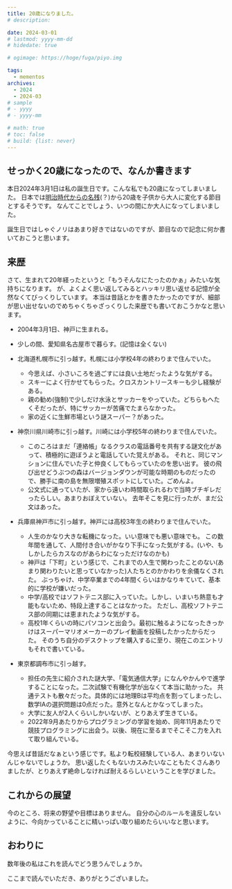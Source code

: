 ```yaml
---
title: 20歳になりました。
# description: 

date: 2024-03-01
# lastmod: yyyy-mm-dd
# hidedate: true

# ogimage: https://hoge/fuga/piyo.img

tags:
  - mementos
archives:
  - 2024
  - 2024-03
# sample
# - yyyy
# - yyyy-mm

# math: true
# toc: false
# build: {list: never}
---
```


## せっかく20歳になったので、なんか書きます

本日2024年3月1日は私の誕生日です。こんな私でも20歳になってしまいました。
日本では[明治時代からの名残](https://www.zakzak.co.jp/entertainment/ent-news/news/20140202/enn1402021108012-n1.htm)(？)から20歳を子供から大人に変化する節目とするそうです。
なんてことでしょう、いつの間にか大人になってしまいました。

誕生日ではしゃぐノリはあまり好きではないのですが、節目なので記念に何か書いておこうと思います。

## 来歴

さて、生まれて20年経ったというと「もうそんなにたったのかぁ」みたいな気持ちになります。
が、よくよく思い返してみるとハッキリ思い返せる記憶が全然なくてびっくりしています。
本当は昔話とかを書きたかったのですが、細部が思い出せないのでめちゃくちゃざっくりした来歴でも書いておこうかなと思います。

- 2004年3月1日、神戸に生まれる。

- 少しの間、愛知県名古屋市で暮らす。(記憶は全くない)

- 北海道札幌市に引っ越す。札幌には小学校4年の終わりまで住んでいた。
  - 今思えば、小さいころを過ごすには良い土地だったような気がする。
  - スキーによく行かせてもらった。クロスカントリースキーも少し経験がある。
  - 親の勧め(強制)で少しだけ水泳とサッカーをやっていた。どちらもへたくそだったが、特にサッカーが苦痛でたまらなかった。
  - 家の近くに生鮮市場という謎スーパー？があった。

- 神奈川県川崎市に引っ越す。川崎には小学校5年の終わりまで住んでいた。
  - このころはまだ「連絡帳」なるクラスの電話番号を共有する謎文化があって、積極的に遊ぼうよと電話していた覚えがある。
    それと、同じマンションに住んでいた子と仲良くしてもらっていたのを思い出す。
    彼の飛び出せどうぶつの森はバージョンダウンが可能な時期のものだったので、勝手に南の島を無限増殖スポットにしていた。ごめんよ。
  - 公文式に通っていたが、家から遠いわ時間取られるわで当時ブチギレだったらしい。あまりおぼえていない。
    去年そこを見に行ったが、まだ公文はあった。

- 兵庫県神戸市に引っ越す。神戸には高校3年生の終わりまで住んでいた。
  - 人生のかなり大きな転機になった。いい意味でも悪い意味でも。
    この数年間を通して、人間付き合いがかなり下手になった気がする。(いや、もしかしたらカスなのがあらわになっただけなのかも)
  - 神戸は「下町」という感じで、これまでの人生で関わったことのない(あまり関わりたいと思っていなかった)人たちとのかかわりを余儀なくされた。
    ぶっちゃけ、中学卒業までの4年間くらいはかなりキていて、基本的に学校が嫌いだった。
  - 中学/高校ではソフトテニス部に入っていた。しかし、いまいち熱意も才能もないため、特段上達することはなかった。
    ただし、高校ソフトテニス部の同期には恵まれたような気がする。
  - 高校1年くらいの時にパソコンと出会う。最初に触るようになったきっかけはスーパーマリオメーカーのプレイ動画を投稿したかったからだった。
    そのうち自分のデスクトップを購入するに至り、現在このエントリもそれで書いている。

- 東京都調布市に引っ越す。
  - 担任の先生に紹介された謎大学、「電気通信大学」になんやかんやで進学することになった。二次試験で有機化学が出なくて本当に助かった。
    共通テストも散々だった。具体的には地理Bは平均点を割ってしまったし、数学IAの選択問題は0点だった。意外となんとかなってしまった。
  - 大学に友人が2人くらいしかいないが、とりあえず生きている。
  - 2022年9月あたりからプログラミングの学習を始め、同年11月あたりで競技プログラミングに出会う。以後、現在に至るまでそこそこ力を入れて取り組んでいる。

今思えば昔話だなぁという感じです。私より転校経験している人、あまりいないんじゃないでしょうか。
思い返したくもないカスみたいなこともたくさんありましたが、とりあえず絶命しなければ耐えるらしいということを学びました。

## これからの展望

今のところ、将来の野望や目標はありません。
自分の心のルールを違反しないように、今向かっていることに精いっぱい取り組めたらいいなと思います。

## おわりに

数年後の私はこれを読んでどう思うんでしょうか。

ここまで読んでいただき、ありがとうございました。
